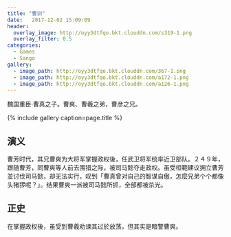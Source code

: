 ```yaml
---
title: "曹训"
date:   2017-12-02 15:09:09
header:
  overlay_image: http://oyy3dtfqo.bkt.clouddn.com/s319-1.png
  overlay_filter: 0.5
categories:
  - Games
  - Sango
gallery:
  - image_path: http://oyy3dtfqo.bkt.clouddn.com/367-1.png
  - image_path: http://oyy3dtfqo.bkt.clouddn.com/a172-1.png
  - image_path: http://oyy3dtfqo.bkt.clouddn.com/a126-1.png
---
```


魏国重臣·曹真之子。曹爽、曹羲之弟，曹彦之兄。

{% include gallery caption=page.title %}

## 演义

曹芳时代，其兄曹爽为大将军掌握政权後，任武卫将军统率近卫部队。２４９年，跟随曹芳，同曹爽等人前去围猎之际，被司马懿夺走政权。虽受桓範建议拥立曹芳並讨伐司马懿，却无法实行，叹到「曹真曾对自己的智谋自傲，怎麼兄弟个个都像头猪猡呢？」。结果曹爽一派被司马懿所抓，全部都被杀光。

## 正史

在掌握政权後，虽受到曹羲劝谏其过於放荡，但其实是暗警曹爽。